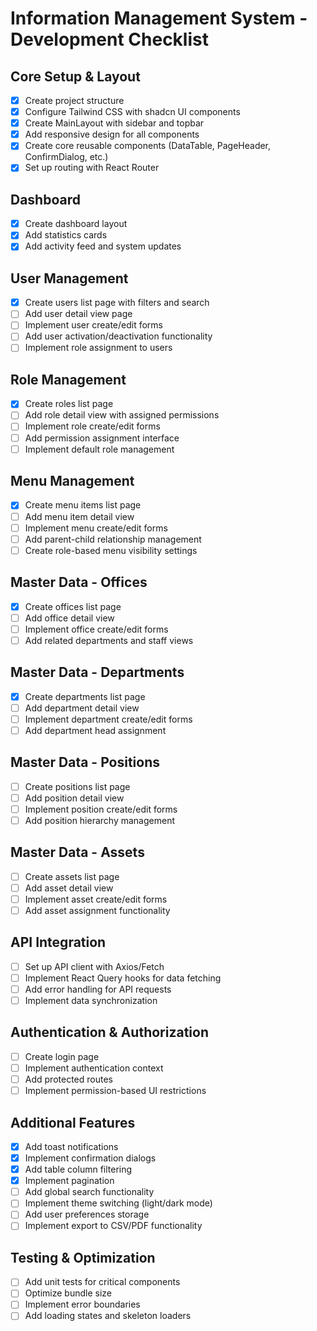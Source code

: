 
# Information Management System - Development Checklist

## Core Setup & Layout
- [x] Create project structure
- [x] Configure Tailwind CSS with shadcn UI components
- [x] Create MainLayout with sidebar and topbar
- [x] Add responsive design for all components
- [x] Create core reusable components (DataTable, PageHeader, ConfirmDialog, etc.)
- [x] Set up routing with React Router

## Dashboard
- [x] Create dashboard layout
- [x] Add statistics cards
- [x] Add activity feed and system updates

## User Management
- [x] Create users list page with filters and search
- [ ] Add user detail view page
- [ ] Implement user create/edit forms
- [ ] Add user activation/deactivation functionality
- [ ] Implement role assignment to users

## Role Management
- [x] Create roles list page
- [ ] Add role detail view with assigned permissions
- [ ] Implement role create/edit forms
- [ ] Add permission assignment interface
- [ ] Implement default role management

## Menu Management
- [x] Create menu items list page
- [ ] Add menu item detail view
- [ ] Implement menu create/edit forms
- [ ] Add parent-child relationship management
- [ ] Create role-based menu visibility settings

## Master Data - Offices
- [x] Create offices list page
- [ ] Add office detail view
- [ ] Implement office create/edit forms
- [ ] Add related departments and staff views

## Master Data - Departments
- [x] Create departments list page
- [ ] Add department detail view
- [ ] Implement department create/edit forms
- [ ] Add department head assignment

## Master Data - Positions
- [ ] Create positions list page
- [ ] Add position detail view
- [ ] Implement position create/edit forms
- [ ] Add position hierarchy management

## Master Data - Assets
- [ ] Create assets list page
- [ ] Add asset detail view
- [ ] Implement asset create/edit forms
- [ ] Add asset assignment functionality

## API Integration
- [ ] Set up API client with Axios/Fetch
- [ ] Implement React Query hooks for data fetching
- [ ] Add error handling for API requests
- [ ] Implement data synchronization

## Authentication & Authorization
- [ ] Create login page
- [ ] Implement authentication context
- [ ] Add protected routes
- [ ] Implement permission-based UI restrictions

## Additional Features
- [x] Add toast notifications
- [x] Implement confirmation dialogs
- [x] Add table column filtering
- [x] Implement pagination
- [ ] Add global search functionality
- [ ] Implement theme switching (light/dark mode)
- [ ] Add user preferences storage
- [ ] Implement export to CSV/PDF functionality

## Testing & Optimization
- [ ] Add unit tests for critical components
- [ ] Optimize bundle size
- [ ] Implement error boundaries
- [ ] Add loading states and skeleton loaders
